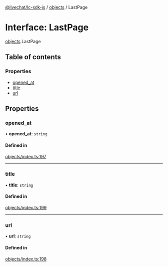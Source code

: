 [@livechat/lc-sdk-js](../README.md) / [objects](../modules/objects.md) / LastPage

# Interface: LastPage

[objects](../modules/objects.md).LastPage

## Table of contents

### Properties

- [opened\_at](objects.LastPage.md#opened_at)
- [title](objects.LastPage.md#title)
- [url](objects.LastPage.md#url)

## Properties

### opened\_at

• **opened\_at**: `string`

#### Defined in

[objects/index.ts:197](https://github.com/livechat/lc-sdk-js/blob/7431f2f/src/objects/index.ts#L197)

___

### title

• **title**: `string`

#### Defined in

[objects/index.ts:199](https://github.com/livechat/lc-sdk-js/blob/7431f2f/src/objects/index.ts#L199)

___

### url

• **url**: `string`

#### Defined in

[objects/index.ts:198](https://github.com/livechat/lc-sdk-js/blob/7431f2f/src/objects/index.ts#L198)
